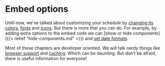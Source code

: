# Embed options

Until now, we've talked about customizing your schedule by [changing its colors](../../designers/customize-your-embed/change-colors.md), [fonts](../../designers/customize-your-embed/use-your-own-fonts.md) and [icons](../../designers/customize-your-embed/replace-icons.md). But there is more that you can do. For example, by adding extra options to the embed code we can \[show or hide components\]\({{&lt; relref "hide-components.md" &gt;}}\) and [set date formats](date-format.md).  
  
Most of these chapters are developer oriented. We will talk nerdy things like [browser support](../browser-support.md) and [caching](caching.md). Which can be daunting. But don’t be afraid, there is useful information for everyone!

